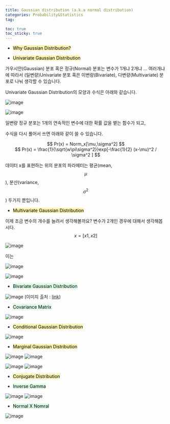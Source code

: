 ```yaml
---
title: Gaussian distribution (a.k.a normal distribution)
categories: Probability&Statistics
tag: 

toc: true
toc_sticky: true
---
```


- <mark style='background-color: #fff5b1'> Why Gaussian Distribution? </mark>


- <mark style='background-color: #fff5b1'> Univariate Gaussian Distribution </mark>

가우시안(Gaussian) 분포 혹은 정규(Normal) 분포는 변수가 1개냐 2개냐 ... 여러개냐에 따라서 (일변량)Univariate 분포 혹은 이변량(Bivariate), 다변량(Multivariate) 분포로 나눠 생각할 수 있습니다.

Univariate Gaussian Distribution의 모양과 수식은 아래와 같습니다.

![image](https://user-images.githubusercontent.com/48202736/106379093-fd6ad200-63ec-11eb-9b6f-f8ad3b5448c1.png)

![image](https://user-images.githubusercontent.com/48202736/106379103-0360b300-63ed-11eb-910a-63e254e01682.png)

일변량 정규 분포는 1개의 연속적인 변수에 대한 확률 값을 뱉는 함수가 되고,

수식을 다시 풀어서 쓰면 아래와 같이 쓸 수 있습니다.

<center>$$ Pr(x) = Norm_x[\mu,\sigma^2] $$</center>

<center>$$ Pr(x) = \frac{1}{\sqrt{w\pi\sigma^2}}exp[-\frac{1}{2} (x-\mu)^2 / \sigma^2 ] $$</center>

데이터 x를 표현하는 위의 분포의 파라메터는 평균(mean, $$\mu$$), 분산(variance, $$\sigma^2$$) 두가지 뿐입니다.

- <mark style='background-color: #fff5b1'> Multivariate Gaussian Distribution </mark>

이제 조금 변수의 개수를 늘려서 생각해볼까요? 변수가 2개인 경우에 대해서 생각해봅시다.$$x=[x1, x2]$$

![image](https://user-images.githubusercontent.com/48202736/106379157-520e4d00-63ed-11eb-91f3-957b610e1eb1.png)

이는

![image](https://user-images.githubusercontent.com/48202736/106379271-0dcf7c80-63ee-11eb-80b1-8a401837c6a4.png)

![image](https://user-images.githubusercontent.com/48202736/106379113-13789280-63ed-11eb-9a8a-3ee82f60c4cc.png)

- <mark style='background-color: #dcffe4'> Bivariate Gaussian Distribution </mark>

![image](https://user-images.githubusercontent.com/48202736/106442710-f1e7db80-64be-11eb-9810-954a14c0ed74.png)
(이미지 출처 : [link](https://ko.wikipedia.org/wiki/%EB%8B%A4%EB%B3%80%EB%9F%89_%EC%A0%95%EA%B7%9C%EB%B6%84%ED%8F%AC))

- <mark style='background-color: #dcffe4'> Covariance Matrix </mark>

![image](https://user-images.githubusercontent.com/48202736/106379277-1b850200-63ee-11eb-85aa-aceece871413.png)

- <mark style='background-color: #fff5b1'> Conditional Gaussian Distribution </mark>

![image](https://user-images.githubusercontent.com/48202736/106379157-520e4d00-63ed-11eb-91f3-957b610e1eb1.png)

- <mark style='background-color: #fff5b1'> Marginal Gaussian Distribution </mark>

![image](https://user-images.githubusercontent.com/48202736/106379160-55093d80-63ed-11eb-9da8-4cdbac065b18.png)
![image](https://user-images.githubusercontent.com/48202736/106379163-58042e00-63ed-11eb-98de-0b82c005de7c.png)

![image](https://user-images.githubusercontent.com/48202736/106379164-5a668800-63ed-11eb-993b-ea09b72ac61a.png)
![image](https://user-images.githubusercontent.com/48202736/106379166-5c304b80-63ed-11eb-8e3c-761669998966.png)


- <mark style='background-color: #fff5b1'> Conjugate Distribution  </mark>

- <mark style='background-color: #dcffe4'> Inverse Gamma  </mark>

![image](https://user-images.githubusercontent.com/48202736/106379109-0a87c100-63ed-11eb-8e80-c8d642f20d22.png)
![image](https://user-images.githubusercontent.com/48202736/106379111-0c518480-63ed-11eb-8269-26244ea6bfea.png)

- <mark style='background-color: #dcffe4'> Normal X Nomral  </mark>

![image](https://user-images.githubusercontent.com/48202736/106379170-5fc3d280-63ed-11eb-95d1-7e2d91119b90.png)
